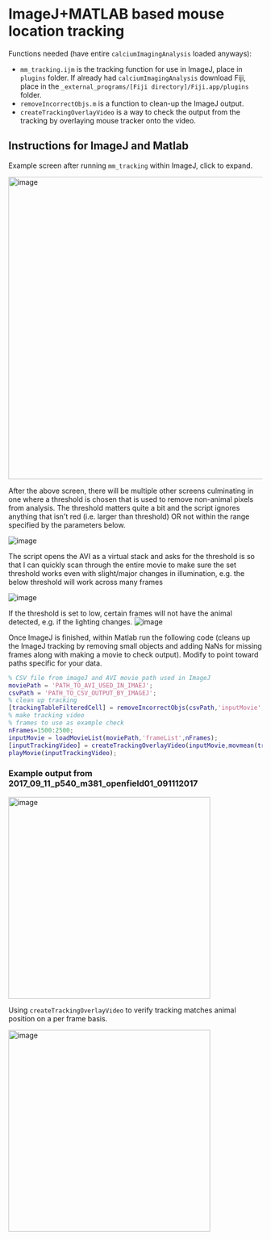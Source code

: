 # ImageJ+MATLAB based mouse location tracking

Functions needed (have entire `calciumImagingAnalysis` loaded anyways):

- `mm_tracking.ijm` is the tracking function for use in ImageJ, place in
`plugins` folder. If already had `calciumImagingAnalysis` download Fiji, place in the `_external_programs/[Fiji directory]/Fiji.app/plugins` folder.
- `removeIncorrectObjs.m` is a function to clean-up the ImageJ output.
- `createTrackingOverlayVideo` is a way to check the output from the
tracking by overlaying mouse tracker onto the video.

## Instructions for ImageJ and Matlab
Example screen after running `mm_tracking` within ImageJ, click to expand.

<a href="https://user-images.githubusercontent.com/5241605/34800762-1fa35480-f61a-11e7-91fb-65a260436725.png" target="_blank"><img src="https://user-images.githubusercontent.com/5241605/34800762-1fa35480-f61a-11e7-91fb-65a260436725.png" alt="image" width="600" height="auto"/></a>

<!-- <a href="https://user-images.githubusercontent.com/5241605/34800762-1fa35480-f61a-11e7-91fb-65a260436725.png" target="_blank">![image](https://user-images.githubusercontent.com/5241605/34800762-1fa35480-f61a-11e7-91fb-65a260436725.png)</a> -->

After the above screen, there will be multiple other screens culminating in one where a threshold is chosen that is used to remove non-animal pixels from analysis. The threshold matters quite a bit and the script ignores anything that isn't red (i.e. larger than threshold) OR not within the range specified by the parameters below.

![image](https://user-images.githubusercontent.com/5241605/71494852-8c2f1780-2807-11ea-93b7-8c51e21116b3.png)

The script opens the AVI as a virtual stack and asks for the threshold is so that I can quickly scan through the entire movie to make sure the set threshold works even with slight/major changes in illumination, e.g. the below threshold will work across many frames

![image](https://user-images.githubusercontent.com/5241605/71494077-7f0f2a00-2801-11ea-9144-f1fc6b04c27a.png)

If the threshold is set to low, certain frames will not have the animal detected, e.g. if the lighting changes.
![image](https://user-images.githubusercontent.com/5241605/71494720-7e2cc700-2806-11ea-976e-3e9b70b00861.png)

Once ImageJ is finished, within Matlab run the following code (cleans up the ImageJ tracking by removing small objects and adding NaNs for missing frames along with making a movie to check output). Modify to point toward paths specific for your data.

```Matlab
% CSV file from imageJ and AVI movie path used in ImageJ
moviePath = 'PATH_TO_AVI_USED_IN_IMAEJ';
csvPath = 'PATH_TO_CSV_OUTPUT_BY_IMAGEJ';
% clean up tracking
[trackingTableFilteredCell] = removeIncorrectObjs(csvPath,'inputMovie',{moviePath});
% make tracking video
% frames to use as example check
nFrames=1500:2500;
inputMovie = loadMovieList(moviePath,'frameList',nFrames);
[inputTrackingVideo] = createTrackingOverlayVideo(inputMovie,movmean(trackingTableFilteredCell.XM(nFrames),5),movmean(trackingTableFilteredCell.YM(nFrames),5));
playMovie(inputTrackingVideo);
```

### Example output from 2017_09_11_p540_m381_openfield01_091112017
<!-- ![image](https://user-images.githubusercontent.com/5241605/34800547-2a10a3b0-f619-11e7-9c88-88750c9875cd.png) -->
<img src="https://user-images.githubusercontent.com/5241605/34800547-2a10a3b0-f619-11e7-9c88-88750c9875cd.png" alt="image" width="400" height="auto"/>

Using `createTrackingOverlayVideo` to verify tracking matches animal position on a per frame basis.
<!-- ![image](https://user-images.githubusercontent.com/5241605/34800536-19eefcf2-f619-11e7-954f-dba59f4fd427.png) -->
<img src="https://user-images.githubusercontent.com/5241605/34800536-19eefcf2-f619-11e7-954f-dba59f4fd427.png" alt="image" width="400" height="auto"/>
